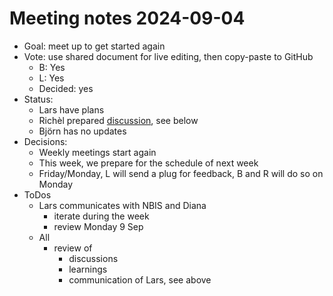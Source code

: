 # Meeting notes 2024-09-04


- Goal: meet up to get started again
- Vote: use shared document for live editing, then copy-paste
  to GitHub
  - B: Yes
  - L: Yes
  - Decided: yes
- Status:
  - Lars have plans
  - Richèl prepared [discussion](https://hackmd.io/kPbPjBrpR0q-2pbNsEeDKQ#Discuss), see below
  - Björn has no updates 
- Decisions:
  - Weekly meetings start again
  - This week, we prepare for the schedule of next week
  - Friday/Monday, L will send a plug for feedback, B and R will do so
    on Monday
- ToDos
  - Lars communicates with NBIS and Diana
    - iterate during the week
    - review Monday 9 Sep
  - All 
    - review of
      - discussions
      - learnings
      - communication of Lars, see above

